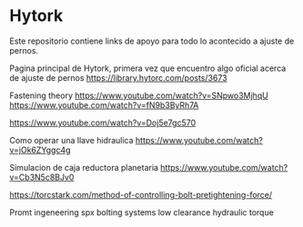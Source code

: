 # Hytork
Este repositorio contiene links de apoyo para todo lo acontecido a ajuste de pernos.

Pagina principal de Hytork, primera vez que encuentro algo oficial acerca de ajuste de pernos https://library.hytorc.com/posts/3673

Fastening theory 
https://www.youtube.com/watch?v=SNpwo3MjhqU
https://www.youtube.com/watch?v=fN9b3ByRh7A

https://www.youtube.com/watch?v=Doj5e7gc570

Como operar una llave hidraulica
https://www.youtube.com/watch?v=jOk6ZYggc4g

Simulacion de caja reductora planetaria
https://www.youtube.com/watch?v=Cb3N5c8BJv0



https://torcstark.com/method-of-controlling-bolt-pretightening-force/

Promt ingeneering
spx bolting systems low clearance hydraulic torque
